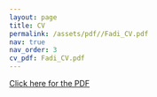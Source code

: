 ```yaml
---
layout: page
title: CV
permalink: /assets/pdf//Fadi_CV.pdf
nav: true
nav_order: 3
cv_pdf: Fadi_CV.pdf
---
```


<a href="/assets/pdf/{{ page.cv_pdf | relative_url }}">Click here for the PDF</a>